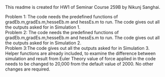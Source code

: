 This readme is created for HW1 of Seminar Course 259B by Nikunj Sanghai.                   

Problem 1: The code needs the predefined functions of gradEb.m,gradEs.m,hesseEb.m and hessEs.m to run. The code gives out all the outputs asked for in Simulation 1.                                                             
Problem 2: The code needs the predefined functions of gradEb.m,gradEs.m,hesseEb.m and hessEs.m to run. The code gives out all the outputs asked for in Simulation 2.                                                        
Problem 3:The code gives out all the outputs asked for in Simulation 3. Helper functions are already included, to examine the difference between simulation and result from Euler Theory value of force applied in the code needs to be changed to 20,000 from the default value of 2000. No other changes are required.                                                           
